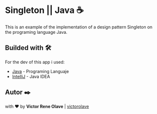 # Singleton || Java ☕

This is an example of the implementation of a design pattern Singleton on the programing language Java.

## Builded with 🛠️

For the dev of this app i used:
* [Java](https://www.java.com/es/download/) - Programing Languaje
* [IntelliJ](https://www.jetbrains.com/idea/?fromMenu) - Java IDEA

## Autor ✒️

with ❤️ by  **Victor Rene Olave** | [victorolave](https://github.com/victorolave)
